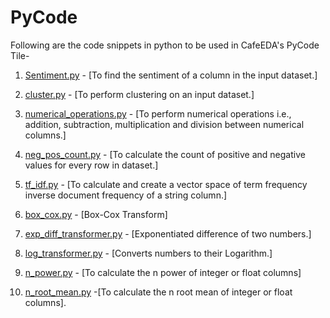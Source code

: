 # PyCode


Following are the code snippets in python to be used in CafeEDA's PyCode Tile-

1. [Sentiment.py](https://github.com/easydatain/PyCode/blob/main/Sentiment.py) - [To find the sentiment of a column in the input dataset.]

2. [cluster.py](https://github.com/easydatain/PyCode/blob/main/cluster.py) - [To perform clustering on an input dataset.]

3. [numerical_operations.py](https://github.com/easydatain/PyCode/blob/main/numerical_operations.py) - [To perform numerical operations i.e., addition, subtraction, multiplication and division between numerical columns.]

4. [neg_pos_count.py](https://github.com/easydatain/PyCode/blob/main/neg_pos_count.py) - [To calculate the count of positive and negative values for every row in dataset.]

5. [tf_idf.py](https://github.com/easydatain/PyCode/blob/main/tf_idf.py) - [To calculate and create a vector space of term frequency inverse document frequency of a string column.]

6. [box_cox.py](https://github.com/easydatain/PyCode/blob/main/box_cox.py) - [Box-Cox Transform]

7. [exp_diff_transformer.py](https://github.com/easydatain/PyCode/blob/main/exp_diff_transformer.py) - [Exponentiated difference of two numbers.]

8. [log_transformer.py](https://github.com/easydatain/PyCode/blob/main/log_transformer.py) - [Converts numbers to their Logarithm.]

9. [n_power.py](https://github.com/easydatain/PyCode/blob/main/square.py) - [To calculate the n power of integer or float columns]

10. [n_root_mean.py](https://github.com/easydatain/PyCode/blob/main/n_root_mean.py) -[To calculate the n root mean of integer or float columns].
